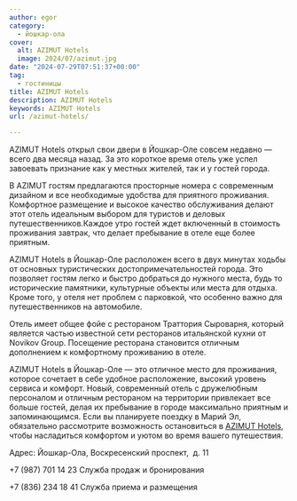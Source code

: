 ```yaml
---
author: egor
category:
  - йошкар-ола
cover:
  alt: AZIMUT Hotels
  image: 2024/07/azimut.jpg
date: "2024-07-29T07:51:37+00:00"
tag:
  - гостиницы
title: AZIMUT Hotels
description: AZIMUT Hotels
keywords: AZIMUT Hotels
url: /azimut-hotels/

---
```

AZIMUT Hotels открыл свои двери в Йошкар-Оле совсем недавно — всего два месяца назад. За это короткое время отель уже успел завоевать признание как у местных жителей, так и у гостей города.

В AZIMUT гостям предлагаются просторные номера с современным дизайном и все необходимые удобства для приятного проживания. Комфортное размещение и высокое качество обслуживания делают этот отель идеальным выбором для туристов и деловых путешественников.Каждое утро гостей ждет включенный в стоимость проживания завтрак, что делает пребывание в отеле еще более приятным.

AZIMUT Hotels в Йошкар-Оле расположен всего в двух минутах ходьбы от основных туристических достопримечательностей города. Это позволяет гостям легко и быстро добраться до нужного места, будь то исторические памятники, культурные объекты или места для отдыха. Кроме того, у отеля нет проблем с парковкой, что особенно важно для путешественников на автомобиле.

Отель имеет общее фойе с рестораном Траттория Сыроварня, который является частью известной сети ресторанов итальянской кухни от Novikov Group. Посещение ресторана становится отличным дополнением к комфортному проживанию в отеле.

AZIMUT Hotels в Йошкар-Оле — это отличное место для проживания, которое сочетает в себе удобное расположение, высокий уровень сервиса и комфорт. Новый, современный отель с дружелюбным персоналом и отличным рестораном на территории привлекает все больше гостей, делая их пребывание в городе максимально приятным и запоминающимся. Если вы планируете поездку в Марий Эл, обязательно рассмотрите возможность остановиться в [AZIMUT Hotels](https://azimuthotels.com/ru/yoshkar-ola/azimut-hotel-yoshkar-ola), чтобы насладиться комфортом и уютом во время вашего путешествия.

Адрес: Йошкар-Ола, Воскресенский проспект,  д. 11

+7 (987) 701 14 23 Служба продаж и бронирования

+7 (836) 234 18 41 Служба приема и размещения
